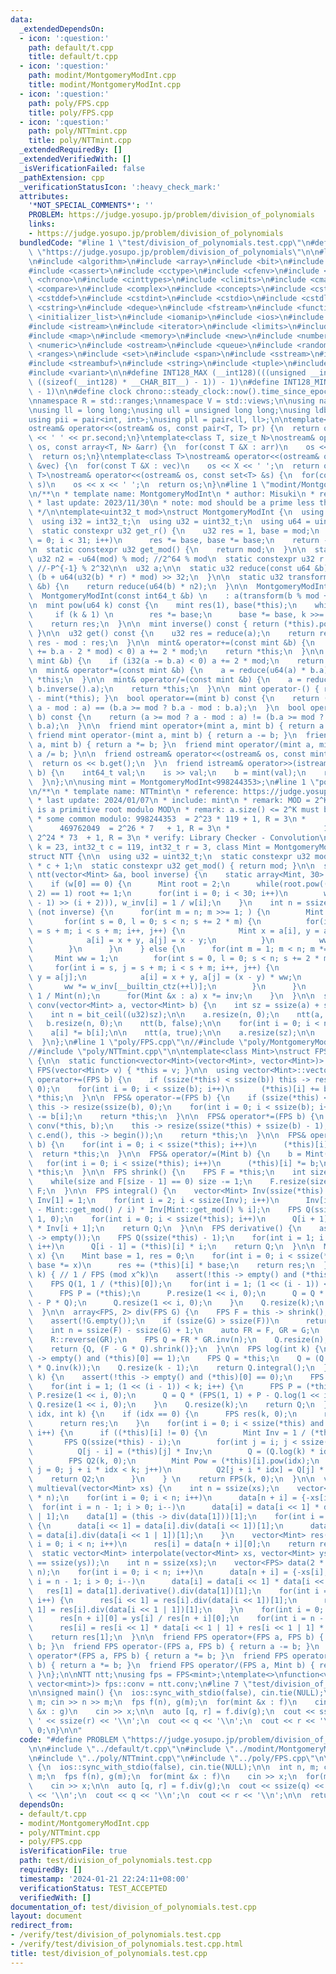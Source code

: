 ```yaml
---
data:
  _extendedDependsOn:
  - icon: ':question:'
    path: default/t.cpp
    title: default/t.cpp
  - icon: ':question:'
    path: modint/MontgomeryModInt.cpp
    title: modint/MontgomeryModInt.cpp
  - icon: ':question:'
    path: poly/FPS.cpp
    title: poly/FPS.cpp
  - icon: ':question:'
    path: poly/NTTmint.cpp
    title: poly/NTTmint.cpp
  _extendedRequiredBy: []
  _extendedVerifiedWith: []
  _isVerificationFailed: false
  _pathExtension: cpp
  _verificationStatusIcon: ':heavy_check_mark:'
  attributes:
    '*NOT_SPECIAL_COMMENTS*': ''
    PROBLEM: https://judge.yosupo.jp/problem/division_of_polynomials
    links:
    - https://judge.yosupo.jp/problem/division_of_polynomials
  bundledCode: "#line 1 \"test/division_of_polynomials.test.cpp\"\n#define PROBLEM\
    \ \"https://judge.yosupo.jp/problem/division_of_polynomials\"\n\n#line 1 \"default/t.cpp\"\
    \n#include <algorithm>\n#include <array>\n#include <bit>\n#include <bitset>\n\
    #include <cassert>\n#include <cctype>\n#include <cfenv>\n#include <cfloat>\n#include\
    \ <chrono>\n#include <cinttypes>\n#include <climits>\n#include <cmath>\n#include\
    \ <compare>\n#include <complex>\n#include <concepts>\n#include <cstdarg>\n#include\
    \ <cstddef>\n#include <cstdint>\n#include <cstdio>\n#include <cstdlib>\n#include\
    \ <cstring>\n#include <deque>\n#include <fstream>\n#include <functional>\n#include\
    \ <initializer_list>\n#include <iomanip>\n#include <ios>\n#include <iostream>\n\
    #include <istream>\n#include <iterator>\n#include <limits>\n#include <list>\n\
    #include <map>\n#include <memory>\n#include <new>\n#include <numbers>\n#include\
    \ <numeric>\n#include <ostream>\n#include <queue>\n#include <random>\n#include\
    \ <ranges>\n#include <set>\n#include <span>\n#include <sstream>\n#include <stack>\n\
    #include <streambuf>\n#include <string>\n#include <tuple>\n#include <type_traits>\n\
    #include <variant>\n\n#define INT128_MAX (__int128)(((unsigned __int128) 1 <<\
    \ ((sizeof(__int128) * __CHAR_BIT__) - 1)) - 1)\n#define INT128_MIN (-INT128_MAX\
    \ - 1)\n\n#define clock chrono::steady_clock::now().time_since_epoch().count()\n\
    \nnamespace R = std::ranges;\nnamespace V = std::views;\n\nusing namespace std;\n\
    \nusing ll = long long;\nusing ull = unsigned long long;\nusing ldb = long double;\n\
    using pii = pair<int, int>;\nusing pll = pair<ll, ll>;\n\ntemplate<class T>\n\
    ostream& operator<<(ostream& os, const pair<T, T> pr) {\n  return os << pr.first\
    \ << ' ' << pr.second;\n}\ntemplate<class T, size_t N>\nostream& operator<<(ostream&\
    \ os, const array<T, N> &arr) {\n  for(const T &X : arr)\n    os << X << ' ';\n\
    \  return os;\n}\ntemplate<class T>\nostream& operator<<(ostream& os, const vector<T>\
    \ &vec) {\n  for(const T &X : vec)\n    os << X << ' ';\n  return os;\n}\ntemplate<class\
    \ T>\nostream& operator<<(ostream& os, const set<T> &s) {\n  for(const T &x :\
    \ s)\n    os << x << ' ';\n  return os;\n}\n#line 1 \"modint/MontgomeryModInt.cpp\"\
    \n/**\n * template name: MontgomeryModInt\n * author: Misuki\n * reference: https://github.com/NyaanNyaan/library/blob/master/modint/montgomery-modint.hpp#L10\n\
    \ * last update: 2023/11/30\n * note: mod should be a prime less than 2^30.\n\
    \ */\n\ntemplate<uint32_t mod>\nstruct MontgomeryModInt {\n  using mint = MontgomeryModInt;\n\
    \  using i32 = int32_t;\n  using u32 = uint32_t;\n  using u64 = uint64_t;\n\n\
    \  static constexpr u32 get_r() {\n    u32 res = 1, base = mod;\n    for(i32 i\
    \ = 0; i < 31; i++)\n      res *= base, base *= base;\n    return -res;\n  }\n\
    \n  static constexpr u32 get_mod() {\n    return mod;\n  }\n\n  static constexpr\
    \ u32 n2 = -u64(mod) % mod; //2^64 % mod\n  static constexpr u32 r = get_r();\
    \ //-P^{-1} % 2^32\n\n  u32 a;\n\n  static u32 reduce(const u64 &b) {\n    return\
    \ (b + u64(u32(b) * r) * mod) >> 32;\n  }\n\n  static u32 transform(const u64\
    \ &b) {\n    return reduce(u64(b) * n2);\n  }\n\n  MontgomeryModInt() : a(0) {}\n\
    \  MontgomeryModInt(const int64_t &b) \n    : a(transform(b % mod + mod)) {}\n\
    \n  mint pow(u64 k) const {\n    mint res(1), base(*this);\n    while(k) {\n \
    \     if (k & 1) \n        res *= base;\n      base *= base, k >>= 1;\n    }\n\
    \    return res;\n  }\n\n  mint inverse() const { return (*this).pow(mod - 2);\
    \ }\n\n  u32 get() const {\n    u32 res = reduce(a);\n    return res >= mod ?\
    \ res - mod : res;\n  }\n\n  mint& operator+=(const mint &b) {\n    if (i32(a\
    \ += b.a - 2 * mod) < 0) a += 2 * mod;\n    return *this;\n  }\n\n  mint& operator-=(const\
    \ mint &b) {\n    if (i32(a -= b.a) < 0) a += 2 * mod;\n    return *this;\n  }\n\
    \n  mint& operator*=(const mint &b) {\n    a = reduce(u64(a) * b.a);\n    return\
    \ *this;\n  }\n\n  mint& operator/=(const mint &b) {\n    a = reduce(u64(a) *\
    \ b.inverse().a);\n    return *this;\n  }\n\n  mint operator-() { return mint()\
    \ - mint(*this); }\n  bool operator==(mint b) const {\n    return (a >= mod ?\
    \ a - mod : a) == (b.a >= mod ? b.a - mod : b.a);\n  }\n  bool operator!=(mint\
    \ b) const {\n    return (a >= mod ? a - mod : a) != (b.a >= mod ? b.a - mod :\
    \ b.a);\n  }\n\n  friend mint operator+(mint a, mint b) { return a += b; }\n \
    \ friend mint operator-(mint a, mint b) { return a -= b; }\n  friend mint operator*(mint\
    \ a, mint b) { return a *= b; }\n  friend mint operator/(mint a, mint b) { return\
    \ a /= b; }\n\n  friend ostream& operator<<(ostream& os, const mint& b) {\n  \
    \  return os << b.get();\n  }\n  friend istream& operator>>(istream& is, mint&\
    \ b) {\n    int64_t val;\n    is >> val;\n    b = mint(val);\n    return is;\n\
    \  }\n};\n\nusing mint = MontgomeryModInt<998244353>;\n#line 1 \"poly/NTTmint.cpp\"\
    \n/**\n * template name: NTTmint\n * reference: https://judge.yosupo.jp/submission/69896\n\
    \ * last update: 2024/01/07\n * include: mint\n * remark: MOD = 2^K * C + 1, R\
    \ is a primitive root modulo MOD\n * remark: a.size() <= 2^K must be satisfied\n\
    \ * some common modulo: 998244353  = 2^23 * 119 + 1, R = 3\n *               \
    \      469762049  = 2^26 * 7   + 1, R = 3\n *                     1224736769 =\
    \ 2^24 * 73  + 1, R = 3\n * verify: Library Checker - Convolution\n */\n\ntemplate<int32_t\
    \ k = 23, int32_t c = 119, int32_t r = 3, class Mint = MontgomeryModInt<998244353>>\n\
    struct NTT {\n\n  using u32 = uint32_t;\n  static constexpr u32 mod = (1 << k)\
    \ * c + 1;\n  static constexpr u32 get_mod() { return mod; }\n\n  static void\
    \ ntt(vector<Mint> &a, bool inverse) {\n    static array<Mint, 30> w, w_inv;\n\
    \    if (w[0] == 0) {\n      Mint root = 2;\n      while(root.pow((mod - 1) /\
    \ 2) == 1) root += 1;\n      for(int i = 0; i < 30; i++)\n        w[i] = -(root.pow((mod\
    \ - 1) >> (i + 2))), w_inv[i] = 1 / w[i];\n    }\n    int n = ssize(a);\n    if\
    \ (not inverse) {\n      for(int m = n; m >>= 1; ) {\n        Mint ww = 1;\n \
    \       for(int s = 0, l = 0; s < n; s += 2 * m) {\n          for(int i = s, j\
    \ = s + m; i < s + m; i++, j++) {\n            Mint x = a[i], y = a[j] * ww;\n\
    \            a[i] = x + y, a[j] = x - y;\n          }\n          ww *= w[__builtin_ctz(++l)];\n\
    \        }\n      }\n    } else {\n      for(int m = 1; m < n; m *= 2) {\n   \
    \     Mint ww = 1;\n        for(int s = 0, l = 0; s < n; s += 2 * m) {\n     \
    \     for(int i = s, j = s + m; i < s + m; i++, j++) {\n            Mint x = a[i],\
    \ y = a[j];\n            a[i] = x + y, a[j] = (x - y) * ww;\n          }\n   \
    \       ww *= w_inv[__builtin_ctz(++l)];\n        }\n      }\n      Mint inv =\
    \ 1 / Mint(n);\n      for(Mint &x : a) x *= inv;\n    }\n  }\n\n  static vector<Mint>\
    \ conv(vector<Mint> a, vector<Mint> b) {\n    int sz = ssize(a) + ssize(b) - 1;\n\
    \    int n = bit_ceil((u32)sz);\n\n    a.resize(n, 0);\n    ntt(a, false);\n \
    \   b.resize(n, 0);\n    ntt(b, false);\n\n    for(int i = 0; i < n; i++)\n  \
    \    a[i] *= b[i];\n\n    ntt(a, true);\n\n    a.resize(sz);\n\n    return a;\n\
    \  }\n};\n#line 1 \"poly/FPS.cpp\"\n//#include \"poly/MontgomeryModInt.cpp\"\n\
    //#include \"poly/NTTmint.cpp\"\n\ntemplate<class Mint>\nstruct FPS : vector<Mint>\
    \ {\n\n  static function<vector<Mint>(vector<Mint>, vector<Mint>)> conv;\n\n \
    \ FPS(vector<Mint> v) { *this = v; }\n\n  using vector<Mint>::vector;\n  FPS&\
    \ operator+=(FPS b) {\n    if (ssize(*this) < ssize(b)) this -> resize(ssize(b),\
    \ 0);\n    for(int i = 0; i < ssize(b); i++)\n      (*this)[i] += b[i];\n    return\
    \ *this;\n  }\n\n  FPS& operator-=(FPS b) {\n    if (ssize(*this) < ssize(b))\
    \ this -> resize(ssize(b), 0);\n    for(int i = 0; i < ssize(b); i++)\n      (*this)[i]\
    \ -= b[i];\n    return *this;\n  }\n\n  FPS& operator*=(FPS b) {\n    auto c =\
    \ conv(*this, b);\n    this -> resize(ssize(*this) + ssize(b) - 1);\n    copy(c.begin(),\
    \ c.end(), this -> begin());\n    return *this;\n  }\n\n  FPS& operator*=(Mint\
    \ b) {\n    for(int i = 0; i < ssize(*this); i++)\n      (*this)[i] *= b;\n  \
    \  return *this;\n  }\n\n  FPS& operator/=(Mint b) {\n    b = Mint(1) / b;\n \
    \   for(int i = 0; i < ssize(*this); i++)\n      (*this)[i] *= b;\n    return\
    \ *this;\n  }\n\n  FPS shrink() {\n    FPS F = *this;\n    int size = ssize(F);\n\
    \    while(size and F[size - 1] == 0) size -= 1;\n    F.resize(size);\n    return\
    \ F;\n  }\n\n  FPS integral() {\n    vector<Mint> Inv(ssize(*this) + 1);\n   \
    \ Inv[1] = 1;\n    for(int i = 2; i < ssize(Inv); i++)\n      Inv[i] = (Mint::get_mod()\
    \ - Mint::get_mod() / i) * Inv[Mint::get_mod() % i];\n    FPS Q(ssize(*this) +\
    \ 1, 0);\n    for(int i = 0; i < ssize(*this); i++)\n      Q[i + 1] = (*this)[i]\
    \ * Inv[i + 1];\n    return Q;\n  }\n\n  FPS derivative() {\n    assert(!this\
    \ -> empty());\n    FPS Q(ssize(*this) - 1);\n    for(int i = 1; i < ssize(*this);\
    \ i++)\n      Q[i - 1] = (*this)[i] * i;\n    return Q;\n  }\n\n  Mint eval(Mint\
    \ x) {\n    Mint base = 1, res = 0;\n    for(int i = 0; i < ssize(*this); i++,\
    \ base *= x)\n      res += (*this)[i] * base;\n    return res;\n  }\n\n  FPS inv(int\
    \ k) { // 1 / FPS (mod x^k)\n    assert(!this -> empty() and (*this)[0] != 0);\n\
    \    FPS Q(1, 1 / (*this)[0]);\n    for(int i = 1; (1 << (i - 1)) < k; i++) {\n\
    \      FPS P = (*this);\n      P.resize(1 << i, 0);\n      Q = Q * (FPS(1, 2)\
    \ - P * Q);\n      Q.resize(1 << i, 0);\n    }\n    Q.resize(k);\n    return Q;\n\
    \  }\n\n  array<FPS, 2> div(FPS G) {\n    FPS F = this -> shrink();\n    G = G.shrink();\n\
    \    assert(!G.empty());\n    if (ssize(G) > ssize(F))\n      return {{{}, F}};\n\
    \    int n = ssize(F) - ssize(G) + 1;\n    auto FR = F, GR = G;\n    R::reverse(FR);\n\
    \    R::reverse(GR);\n    FPS Q = FR * GR.inv(n);\n    Q.resize(n);\n    R::reverse(Q);\n\
    \    return {Q, (F - G * Q).shrink()};\n  }\n\n  FPS log(int k) {\n    assert(!this\
    \ -> empty() and (*this)[0] == 1);\n    FPS Q = *this;\n    Q = (Q.derivative()\
    \ * Q.inv(k));\n    Q.resize(k - 1);\n    return Q.integral();\n  }\n\n  FPS exp(int\
    \ k) {\n    assert(!this -> empty() and (*this)[0] == 0);\n    FPS Q(1, 1);\n\
    \    for(int i = 1; (1 << (i - 1)) < k; i++) {\n      FPS P = (*this);\n     \
    \ P.resize(1 << i, 0);\n      Q = Q * (FPS(1, 1) + P - Q.log(1 << i));\n     \
    \ Q.resize(1 << i, 0);\n    }\n    Q.resize(k);\n    return Q;\n  }\n\n  FPS pow(ll\
    \ idx, int k) {\n    if (idx == 0) {\n      FPS res(k, 0);\n      res[0] = 1;\n\
    \      return res;\n    }\n    for(int i = 0; i < ssize(*this) and i * idx < k;\
    \ i++) {\n      if ((*this)[i] != 0) {\n        Mint Inv = 1 / (*this)[i];\n \
    \       FPS Q(ssize(*this) - i);\n        for(int j = i; j < ssize(*this); j++)\n\
    \          Q[j - i] = (*this)[j] * Inv;\n        Q = (Q.log(k) * idx).exp(k);\n\
    \        FPS Q2(k, 0);\n        Mint Pow = (*this)[i].pow(idx);\n        for(int\
    \ j = 0; j + i * idx < k; j++)\n          Q2[j + i * idx] = Q[j] * Pow;\n    \
    \    return Q2;\n      }\n    } \n    return FPS(k, 0);\n  }\n\n  vector<Mint>\
    \ multieval(vector<Mint> xs) {\n    int n = ssize(xs);\n    vector<FPS> data(2\
    \ * n);\n    for(int i = 0; i < n; i++)\n      data[n + i] = {-xs[i], 1};\n  \
    \  for(int i = n - 1; i > 0; i--)\n      data[i] = data[i << 1] * data[i << 1\
    \ | 1];\n    data[1] = (this -> div(data[1]))[1];\n    for(int i = 1; i < n; i++)\
    \ {\n      data[i << 1] = data[i].div(data[i << 1])[1];\n      data[i << 1 | 1]\
    \ = data[i].div(data[i << 1 | 1])[1];\n    }\n    vector<Mint> res(n);\n    for(int\
    \ i = 0; i < n; i++)\n      res[i] = data[n + i][0];\n    return res;\n  }\n\n\
    \  static vector<Mint> interpolate(vector<Mint> xs, vector<Mint> ys) {\n    assert(ssize(xs)\
    \ == ssize(ys));\n    int n = ssize(xs);\n    vector<FPS> data(2 * n), res(2 *\
    \ n);\n    for(int i = 0; i < n; i++)\n      data[n + i] = {-xs[i], 1};\n    for(int\
    \ i = n - 1; i > 0; i--)\n      data[i] = data[i << 1] * data[i << 1 | 1];\n \
    \   res[1] = data[1].derivative().div(data[1])[1];\n    for(int i = 1; i < n;\
    \ i++) {\n      res[i << 1] = res[i].div(data[i << 1])[1];\n      res[i << 1 |\
    \ 1] = res[i].div(data[i << 1 | 1])[1];\n    }\n    for(int i = 0; i < n; i++)\n\
    \      res[n + i][0] = ys[i] / res[n + i][0];\n    for(int i = n - 1; i > 0; i--)\n\
    \      res[i] = res[i << 1] * data[i << 1 | 1] + res[i << 1 | 1] * data[i << 1];\n\
    \    return res[1];\n  }\n\n  friend FPS operator+(FPS a, FPS b) { return a +=\
    \ b; }\n  friend FPS operator-(FPS a, FPS b) { return a -= b; }\n  friend FPS\
    \ operator*(FPS a, FPS b) { return a *= b; }\n  friend FPS operator*(FPS a, Mint\
    \ b) { return a *= b; }\n  friend FPS operator/(FPS a, Mint b) { return a /= b;\
    \ }\n};\n\nNTT ntt;\nusing fps = FPS<mint>;\ntemplate<>\nfunction<vector<mint>(vector<mint>,\
    \ vector<mint>)> fps::conv = ntt.conv;\n#line 7 \"test/division_of_polynomials.test.cpp\"\
    \n\nsigned main() {\n  ios::sync_with_stdio(false), cin.tie(NULL);\n\n  int n,\
    \ m; cin >> n >> m;\n  fps f(n), g(m);\n  for(mint &x : f)\n    cin >> x;\n  for(mint\
    \ &x : g)\n    cin >> x;\n\n  auto [q, r] = f.div(g);\n  cout << ssize(q) << '\
    \ ' << ssize(r) << '\\n';\n  cout << q << '\\n';\n  cout << r << '\\n';\n\n  return\
    \ 0;\n}\n\n"
  code: "#define PROBLEM \"https://judge.yosupo.jp/problem/division_of_polynomials\"\
    \n\n#include \"../default/t.cpp\"\n#include \"../modint/MontgomeryModInt.cpp\"\
    \n#include \"../poly/NTTmint.cpp\"\n#include \"../poly/FPS.cpp\"\n\nsigned main()\
    \ {\n  ios::sync_with_stdio(false), cin.tie(NULL);\n\n  int n, m; cin >> n >>\
    \ m;\n  fps f(n), g(m);\n  for(mint &x : f)\n    cin >> x;\n  for(mint &x : g)\n\
    \    cin >> x;\n\n  auto [q, r] = f.div(g);\n  cout << ssize(q) << ' ' << ssize(r)\
    \ << '\\n';\n  cout << q << '\\n';\n  cout << r << '\\n';\n\n  return 0;\n}\n\n"
  dependsOn:
  - default/t.cpp
  - modint/MontgomeryModInt.cpp
  - poly/NTTmint.cpp
  - poly/FPS.cpp
  isVerificationFile: true
  path: test/division_of_polynomials.test.cpp
  requiredBy: []
  timestamp: '2024-01-21 22:24:11+08:00'
  verificationStatus: TEST_ACCEPTED
  verifiedWith: []
documentation_of: test/division_of_polynomials.test.cpp
layout: document
redirect_from:
- /verify/test/division_of_polynomials.test.cpp
- /verify/test/division_of_polynomials.test.cpp.html
title: test/division_of_polynomials.test.cpp
---
```

